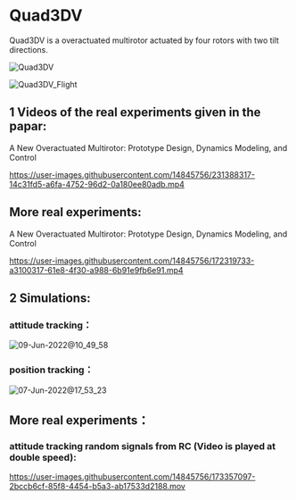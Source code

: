 # Quad3DV
 Quad3DV is a overactuated multirotor actuated by four rotors with two tilt directions.
 
 ![Quad3DV](https://user-images.githubusercontent.com/14845756/231378809-37e83d6b-4565-4d13-9760-9a64c3a1739f.png)

 

![Quad3DV_Flight](https://user-images.githubusercontent.com/14845756/231378433-ec5b9451-9e01-4485-b251-e615a65019de.png)


## 1 Videos of the real experiments given in the papar:

A New Overactuated Multirotor: Prototype Design, Dynamics Modeling, and Control



https://user-images.githubusercontent.com/14845756/231388317-14c31fd5-a6fa-4752-96d2-0a180ee80adb.mp4



## More real experiments:

A New Overactuated Multirotor: Prototype Design, Dynamics Modeling, and Control

https://user-images.githubusercontent.com/14845756/172319733-a3100317-61e8-4f30-a988-6b91e9fb6e91.mp4

## 2 Simulations:

### attitude tracking：

![09-Jun-2022@10_49_58](https://user-images.githubusercontent.com/14845756/172757097-e0a6f445-951e-41cd-92ee-23aa94ae84af.gif)

### position tracking：

![07-Jun-2022@17_53_23](https://user-images.githubusercontent.com/14845756/172351959-0324385c-9373-4995-9215-a8949980ff50.gif)


## More real experiments：

### attitude tracking random signals from RC (Video is played at double speed): 


https://user-images.githubusercontent.com/14845756/173357097-2bccb6cf-85f8-4454-b5a3-ab17533d2188.mov








 



